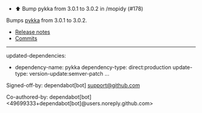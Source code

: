 - ⬆️ Bump pykka from 3.0.1 to 3.0.2 in /mopidy (#178)

Bumps [pykka](https://github.com/jodal/pykka) from 3.0.1 to 3.0.2.
- [Release notes](https://github.com/jodal/pykka/releases)
- [Commits](https://github.com/jodal/pykka/compare/v3.0.1...v3.0.2)

---
updated-dependencies:
- dependency-name: pykka
  dependency-type: direct:production
  update-type: version-update:semver-patch
...

Signed-off-by: dependabot[bot] <support@github.com>

Co-authored-by: dependabot[bot] <49699333+dependabot[bot]@users.noreply.github.com>
